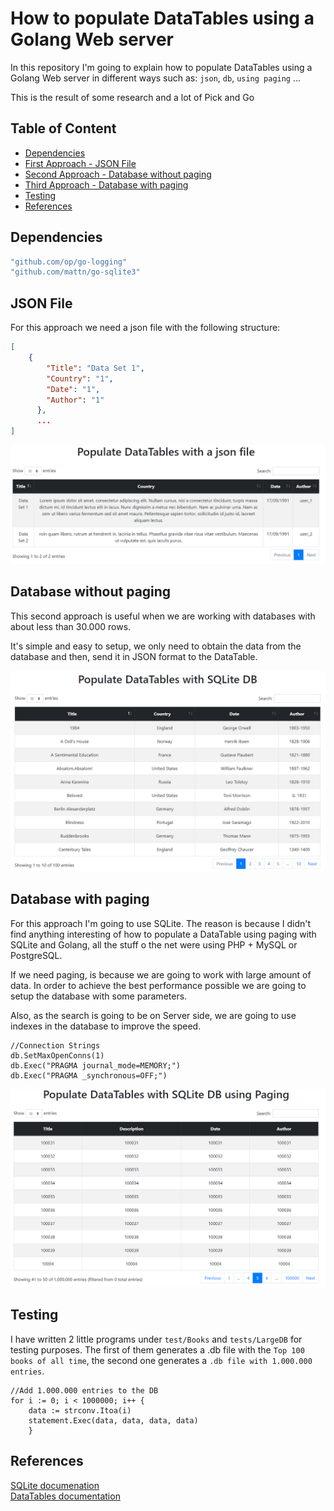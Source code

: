 # How to populate DataTables using a Golang Web server

In this repository I'm going to explain how to populate DataTables using a Golang Web server in different ways such as: `json`, `db`, `using paging` ...

This is the result of some research and a lot of Pick and Go

## Table of Content

+ [Dependencies](#dependencies)
+ [First Approach - JSON File](#json-file)
+ [Second Approach - Database without paging](#database-without-paging)
+ [Third Approach - Database with paging](#database-with-paging)
+ [Testing](#testing)
+ [References](#references)

## Dependencies

```bash
"github.com/op/go-logging"
"github.com/mattn/go-sqlite3"
```

## JSON File

For this approach we need a json file with the following structure:

```json
[
    {
        "Title": "Data Set 1",
        "Country": "1",
        "Date": "1",
        "Author": "1"
      },
      ...
]
```

!["First Approach](img/example.png)

## Database without paging

This second approach is useful when we are working with databases with about less than 30.000 rows.

It's simple and easy to setup, we only need to obtain the data from the database and then, send it in JSON format to the DataTable.

!["Second Approach](img/example2.png)

## Database with paging

For this approach I'm going to use SQLite. The reason is because I didn't find anything interesting of how to populate a DataTable using paging with SQLite and Golang, all the stuff o the net were using PHP + MySQL or PostgreSQL.

If we need paging, is because we are going to work with large amount of data. In order to achieve the best performance possible we are going to setup the database with some parameters.

Also, as the search is going to be on Server side, we are going to use indexes in the database to improve the speed.

```golang
//Connection Strings
db.SetMaxOpenConns(1)
db.Exec("PRAGMA journal_mode=MEMORY;")
db.Exec("PRAGMA _synchronous=OFF;")
```

!["Third Approach](img/example3.png)

## Testing

I have written 2 little programs under `test/Books` and `tests/LargeDB` for testing purposes. The first of them generates a .db file with the `Top 100 books of all time`, the second one generates a `.db file with 1.000.000 entries`.

```golang
//Add 1.000.000 entries to the DB
for i := 0; i < 1000000; i++ {
    data := strconv.Itoa(i)
    statement.Exec(data, data, data, data)
    }
```

## References

[SQLite documenation](https://www.sqlite.org/cvstrac/wiki?p=ScrollingCursor)  
[DataTables documentation](https://www.datatables.net/manual/server-side)
